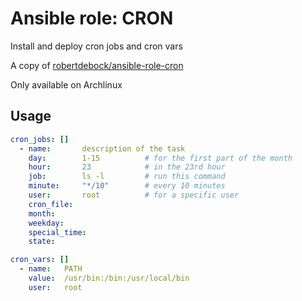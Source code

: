 # Ansible role: CRON

Install and deploy cron jobs and cron vars

A copy of [robertdebock/ansible-role-cron](https://github.com/robertdebock/ansible-role-cron)

Only available on Archlinux

## Usage
```yaml
cron_jobs: []
  - name:       description of the task
    day:        1-15          # for the first part of the month
    hour:       23            # in the 23rd hour
    job:        ls -l         # run this command
    minute:     "*/10"        # every 10 minutes
    user:       root          # for a specific user
    cron_file:
    month:
    weekday:
    special_time:
    state:

cron_vars: []
  - name:   PATH
    value:  /usr/bin:/bin:/usr/local/bin
    user:   root

```
